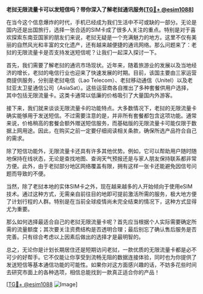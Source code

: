 **老挝无限流量卡可以发短信吗？带你深入了解老挝通讯服务[[TG💪+ @esim1088](https://t.me/s/esim1088)]**

在当今这个信息爆炸的时代，手机已经成为我们生活中不可或缺的一部分。无论是国内还是出国旅行，选择一张合适的SIM卡成了很多人关注的重点。特别是对于喜欢探索东南亚国家的朋友们来说，老挝无疑是一个充满魅力的地方。这里不仅有美丽的自然风光和丰富的文化遗产，还有越来越便捷的通讯网络。那么问题来了：老挝的无限流量卡是否支持发送短信呢？让我们一起深入探讨一下。

首先，我们需要了解老挝的通讯市场现状。近年来，随着旅游业的发展以及当地经济的增长，老挝的电信行业也迎来了快速发展的时期。目前，该国主要由三家运营商提供服务，分别是老挝电信（Lao Telecom）、老挝移动通信（Unitel）以及老挝亚太卫星通信公司（AsiaSat）。这些运营商各自推出了多种套餐供用户选择，其中包括无限流量卡。这类卡通常以低廉的价格吸引了大量国内外游客。

接下来，我们就来谈谈无限流量卡的功能特点。大多数情况下，老挝的无限流量卡确实能够用于发送短信。不过需要注意的是，并非所有套餐都包含这项功能。通常来说，价格稍高的套餐会额外赠送短信服务，而基础版的无限流量卡可能仅限于数据上网用途。因此，在购买之前一定要仔细阅读相关条款，确保所选产品符合自己的需求。

除了短信功能外，无限流量卡还具有许多其他优势。例如，它可以帮助用户随时随地保持在线状态，无论是查找地图、查询天气预报还是与家人朋友保持联系都非常方便。此外，由于老挝部分地区网络覆盖有限，拥有这样一张卡还能避免因信号问题而导致的不便。

当然，除了老挝本地的实体SIM卡之外，现在越来越多的人开始倾向于使用eSIM技术。通过这种方式，无需亲自前往目的地即可提前激活所需的服务，极大地方便了计划行程的人群。特别是在当前全球疫情尚未完全结束的情况下，这种方式显得尤为重要。

那么如何选择最适合自己的老挝无限流量卡呢？首先应当根据个人实际需要确定所需的流量额度；其次要关注资费结构是否透明合理；最后别忘了确认售后服务是否完善。只有综合考虑以上因素后做出的选择才是最明智的。

总之，无论你是计划长期居住还是短期访问老挝，一款优质的无限流量卡都是必不可少的好帮手。它不仅能让你享受到流畅无阻的数据连接体验，同时也为你提供了发送短信等基本通信功能的可能性。如果你对这方面感兴趣的话，不妨多花些时间去研究市面上的各种选项，相信总能找到一款真正适合你的产品！

[[TG💪+ @esim1088](https://t.me/s/esim1088) ![Image](https://i.postimg.cc/4NQfJmqS/Snipaste-2025-05-13-00-14-12.png)]